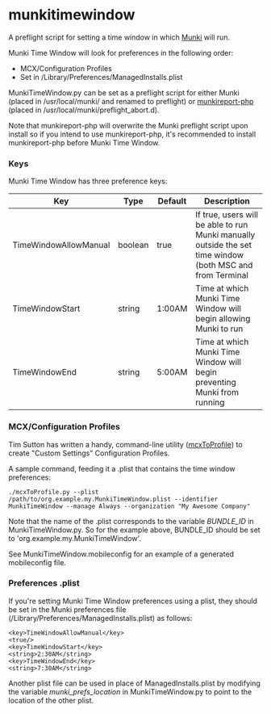 # munkitimewindow
A preflight script for setting a time window in which [Munki](https://github.com/munki/munki) will run.  

Munki Time Window will look for preferences in the following order:  
- MCX/Configuration Profiles  
- Set in /Library/Preferences/ManagedInstalls.plist  
	
MunkiTimeWindow.py can be set as a preflight script for either Munki (placed in /usr/local/munki/ and renamed to preflight) or [munkireport-php](https://github.com/munkireport/munkireport-php) (placed in /usr/local/munki/preflight_abort.d).

Note that munkireport-php will overwrite the Munki preflight script upon install so if you intend to use munkireport-php, it's recommended to install munkireport-php before Munki Time Window.

### Keys
Munki Time Window has three preference keys:

| Key | Type | Default | Description |
| --- | -------- | ------- | ----------- |
| TimeWindowAllowManual | boolean | true | If true, users will be able to run Munki manually outside the set time window (both MSC and from Terminal |
| TimeWindowStart | string | 1:00AM | Time at which Munki Time Window will begin allowing Munki to run |
| TimeWindowEnd | string | 5:00AM | Time at which Munki Time Window will begin preventing Munki from running |

### MCX/Configuration Profiles
Tim Sutton has written a handy, command-line utility ([mcxToProfile](https://github.com/timsutton/mcxToProfile)) to create "Custom Settings" Configuration Profiles.

A sample command, feeding it a .plist that contains the time window preferences:
```
./mcxToProfile.py --plist /path/to/org.example.my.MunkiTimeWindow.plist --identifier MunkiTimeWindow --manage Always --organization "My Awesome Company"
```
Note that the name of the .plist corresponds to the variable *BUNDLE_ID* in MunkiTimeWindow.py. So for the example above, BUNDLE_ID should be set to 'org.example.my.MunkiTimeWindow'.

See MunkiTimeWindow.mobileconfig for an example of a generated mobileconfig file.  

### Preferences .plist
If you're setting Munki Time Window preferences using a plist, they should be set in the Munki preferences file (/Library/Preferences/ManagedInstalls.plist) as follows:
```
<key>TimeWindowAllowManual</key>
<true/>
<key>TimeWindowStart</key>
<string>2:30AM</string>
<key>TimeWindowEnd</key>
<string>7:30AM</string>
```
  
Another plist file can be used in place of ManagedInstalls.plist by modifying the variable *munki_prefs_location* in MunkiTimeWindow.py to point to the location of the other plist.
